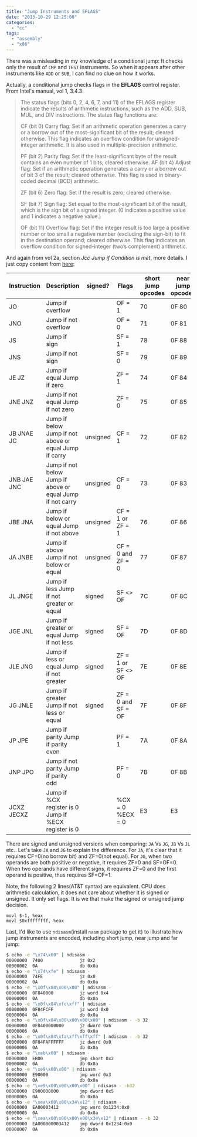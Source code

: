 ```yaml
---
title: "Jump Instruments and EFLAGS"
date: "2013-10-29 12:25:00"
categories: 
  - "cc"
tags: 
  - "assembly"
  - "x86"
---
```


There was a misleading in my knowledge of a conditional jump: It checks only the result of `CMP` and `TEST` instruments. So when it appears after other instruments like `ADD` or `SUB`, I can find no clue on how it works.

Actually, a conditional jump checks flags in the **EFLAGS** control register. From Intel's manual, vol 1, 3.4.3:

> The status flags (bits 0, 2, 4, 6, 7, and 11) of the EFLAGS register indicate the results of arithmetic instructions, such as the ADD, SUB, MUL, and DIV instructions. The status flag functions are:
> 
> CF (bit 0) Carry flag: Set if an arithmetic operation generates a carry or a borrow out of the most-significant bit of the result; cleared otherwise. This flag indicates an overflow condition for unsigned-integer arithmetic. It is also used in multiple-precision arithmetic.
> 
> PF (bit 2) Parity flag: Set if the least-significant byte of the result contains an even number of 1 bits; cleared otherwise. AF (bit 4) Adjust flag: Set if an arithmetic operation generates a carry or a borrow out of bit 3 of the result; cleared otherwise. This flag is used in binary-coded decimal (BCD) arithmetic.
> 
> ZF (bit 6) Zero flag: Set if the result is zero; cleared otherwise.
> 
> SF (bit 7) Sign flag: Set equal to the most-significant bit of the result, which is the sign bit of a signed integer. (0 indicates a positive value and 1 indicates a negative value.)
> 
> OF (bit 11) Overflow flag: Set if the integer result is too large a positive number or too small a negative number (excluding the sign-bit) to fit in the destination operand; cleared otherwise. This flag indicates an overflow condition for signed-integer (two’s complement) arithmetic.

And again from vol 2a, section _Jcc Jump if Condition is met_, more details. I just copy content from [here](http://www.unixwiz.net/techtips/x86-jumps.html):

| Instruction | Description | signed? | Flags | short jump opcodes | near jump opcodes |
| --- | --- | --- | --- | --- | --- |
| JO | Jump if overflow |  | OF = 1 | 70 | 0F 80 |
| JNO | Jump if not overflow |  | OF = 0 | 71 | 0F 81 |
| JS | Jump if sign |  | SF = 1 | 78 | 0F 88 |
| JNS | Jump if not sign |  | SF = 0 | 79 | 0F 89 |
| JE JZ | Jump if equal Jump if zero |  | ZF = 1 | 74 | 0F 84 |
| JNE JNZ | Jump if not equal Jump if not zero |  | ZF = 0 | 75 | 0F 85 |
| JB JNAE JC | Jump if below Jump if not above or equal Jump if carry | unsigned | CF = 1 | 72 | 0F 82 |
| JNB JAE JNC | Jump if not below Jump if above or equal Jump if not carry | unsigned | CF = 0 | 73 | 0F 83 |
| JBE JNA | Jump if below or equal Jump if not above | unsigned | CF = 1 or ZF = 1 | 76 | 0F 86 |
| JA JNBE | Jump if above Jump if not below or equal | unsigned | CF = 0 and ZF = 0 | 77 | 0F 87 |
| JL JNGE | Jump if less Jump if not greater or equal | signed | SF <> OF | 7C | 0F 8C |
| JGE JNL | Jump if greater or equal Jump if not less | signed | SF = OF | 7D | 0F 8D |
| JLE JNG | Jump if less or equal Jump if not greater | signed | ZF = 1 or SF <> OF | 7E | 0F 8E |
| JG JNLE | Jump if greater Jump if not less or equal | signed | ZF = 0 and SF = OF | 7F | 0F 8F |
| JP JPE | Jump if parity Jump if parity even |  | PF = 1 | 7A | 0F 8A |
| JNP JPO | Jump if not parity Jump if parity odd |  | PF = 0 | 7B | 0F 8B |
| JCXZ JECXZ | Jump if %CX register is 0 Jump if %ECX register is 0 |  | %CX = 0 %ECX = 0 | E3 | E3 |

There are signed and unsigned versions when comparing: `JA` Vs `JG`, `JB` Vs `JL` etc.. Let's take `JA` and `JG` to explain the difference. For `JA`, it's clear that it requires CF=0(no borrow bit) and ZF=0(not equal). For `JG`, when two operands are both positive or negative, it requires ZF=0 and SF=OF=0. When two operands have different signs, it requires ZF=0 and the first operand is positive, thus requires SF=OF=1.

Note, the following 2 lines(AT&T syntax) are equivalent. CPU does arithmetic calculation, it does not care about whether it is signed or unsigned. It only set flags. It is we that make the signed or unsigned jump decision.

```
movl $-1, %eax
movl $0xffffffff, %eax
```

Last, I'd like to use `ndisasm`(install `nasm` package to get it) to illustrate how jump instruments are encoded, including short jump, near jump and far jump:

```bash
$ echo -e "\x74\x00" | ndisasm -
00000000  7400              jz 0x2
00000002  0A                db 0x0a
$ echo -e "\x74\xfe" | ndisasm -
00000000  74FE              jz 0x0
00000002  0A                db 0x0a
$ echo -e "\x0f\x84\x00\x00" | ndisasm -
00000000  0F840000          jz word 0x4
00000004  0A                db 0x0a
$ echo -e "\x0f\x84\xfc\xff" | ndisasm -
00000000  0F84FCFF          jz word 0x0
00000004  0A                db 0x0a
$ echo -e "\x0f\x84\x00\x00\x00\x00" | ndisasm - -b 32
00000000  0F8400000000      jz dword 0x6
00000006  0A                db 0x0a
$ echo -e "\x0f\x84\xfa\xff\xff\xff" | ndisasm - -b 32
00000000  0F84FAFFFFFF      jz dword 0x0
00000006  0A                db 0x0a
$ echo -e "\xeb\x00" | ndisasm -
00000000  EB00              jmp short 0x2
00000002  0A                db 0x0a
$ echo -e "\xe9\x00\x00" | ndisasm -
00000000  E90000            jmp word 0x3
00000003  0A                db 0x0a
$ echo -e "\xe9\x00\x00\x00\x00" | ndisasm - -b32
00000000  E900000000        jmp dword 0x5
00000005  0A                db 0x0a
$ echo -e "\xea\x00\x00\x34\x12" | ndisasm -
00000000  EA00003412        jmp word 0x1234:0x0
00000005  0A                db 0x0a
$ echo -e "\xea\x00\x00\x00\x00\x34\x12" | ndisasm - -b 32
00000000  EA000000003412    jmp dword 0x1234:0x0
00000007  0A                db 0x0a
```
